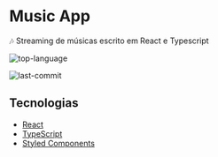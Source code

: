 <h1>Music App</h1>

🎶 Streaming de músicas escrito em React e Typescript

![top-language](https://img.shields.io/github/languages/top/pauloruan/react-weather-app?style=for-the-badge)

![last-commit](https://img.shields.io/github/last-commit/pauloruan/react-weather-app?style=for-the-badge)

<h2>Tecnologias</h2>

- [React](https://pt-br.reactjs.org/)
- [TypeScript](https://www.typescriptlang.org/)
- [Styled Components](https://styled-components.com/)
